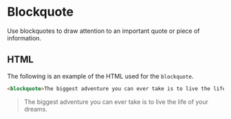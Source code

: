 # Blockquote

Use blockquotes to draw attention to an important quote or piece of information.


## HTML

The following is an example of the HTML used for the `blockquote`.

```html
<blockquote>The biggest adventure you can ever take is to live the life of your dreams.</blockquote>
```

<div class="example-container">
  <blockquote>The biggest adventure you can ever take is to live the life of your dreams.</blockquote>
</div>